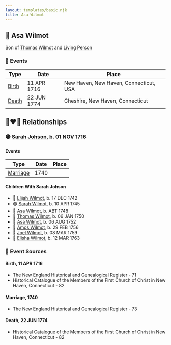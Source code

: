 ```yaml
---
layout: templates/basic.njk
title: Asa Wilmot
---
```

## 🔵 Asa Wilmot

Son of [Thomas Wilmot](/people/3/36930663) and [Living Person](/people/1/19292651)

### 📆 Events

Type | Date | Place
------ | ------ | ------
[Birth](#event-f22dfa09-0c96-4966-b53c-a81ee7140aa6) | 11 APR 1716 | New Haven, New Haven, Connecticut, USA
[Death](#event-7802087e-9aea-403f-9c76-676a9a4418e6) | 22 JUN 1774 | Cheshire, New Haven, Connecticut

## 👩‍❤️‍👨 Relationships

### 🟣 [Sarah Johson](/people/4/48968878), b. 01 NOV 1716

#### Events

Type | Date | Place
------ | ------ | ------
[Marriage](#event-1ba0ab11-3f2b-4e53-b380-dd466917676d) | 1740 |
#### Children With Sarah Johson
* 🔵 [Elijah Wilmot](/people/9/99050066), b. 17 DEC 1742
* 🟣 [Sarah Wilmot](/people/3/33582066), b. 10 APR 1745
* 🔵 [Asa Wilmot](/people/4/47117298), b. ABT 1748
* 🔵 [Thomas Wilmot](/people/4/47695656), b. 06 JAN 1750
* 🔵 [Asa Wilmot](/people/9/91393496), b. 06 AUG 1752
* 🔵 [Amos Wilmot](/people/3/34677049), b. 29 FEB 1756
* 🔵 [Joel Wilmot](/people/1/17310990), b. 08 MAR 1759
* 🔵 [Elisha Wilmot](/people/2/21177328), b. 12 MAR 1763
### 📰 Event Sources

#### <a id="event-f22dfa09-0c96-4966-b53c-a81ee7140aa6"></a> Birth, 11 APR 1716
* The New England Historical and Genealogical Register  - 71
* Historical Catalogue of the Members of the First Church of Christ in New Haven, Connecticut  - 82

#### <a id="event-1ba0ab11-3f2b-4e53-b380-dd466917676d"></a> Marriage, 1740
* The New England Historical and Genealogical Register  - 73
#### <a id="event-7802087e-9aea-403f-9c76-676a9a4418e6"></a> Death, 22 JUN 1774
* Historical Catalogue of the Members of the First Church of Christ in New Haven, Connecticut  - 82

